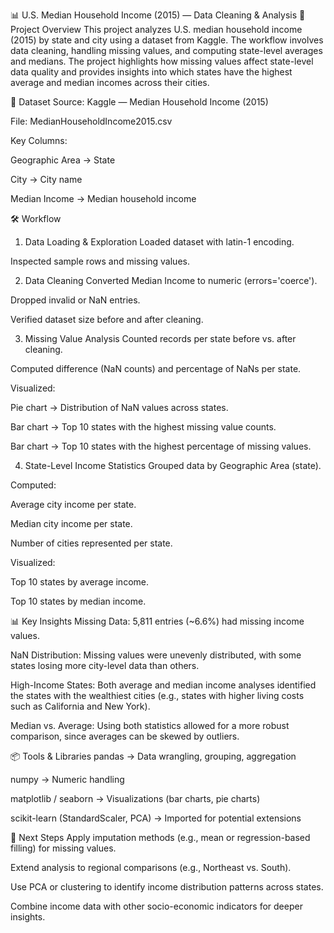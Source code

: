 📊 U.S. Median Household Income (2015) — Data Cleaning & Analysis
📌 Project Overview
This project analyzes U.S. median household income (2015) by state and city using a dataset from Kaggle. The workflow involves data cleaning, handling missing values, and computing state-level averages and medians.
The project highlights how missing values affect state-level data quality and provides insights into which states have the highest average and median incomes across their cities.

📂 Dataset
Source: Kaggle — Median Household Income (2015)


File: MedianHouseholdIncome2015.csv


Key Columns:


Geographic Area → State


City → City name


Median Income → Median household income



🛠️ Workflow
1. Data Loading & Exploration
Loaded dataset with latin-1 encoding.


Inspected sample rows and missing values.


2. Data Cleaning
Converted Median Income to numeric (errors='coerce').


Dropped invalid or NaN entries.


Verified dataset size before and after cleaning.


3. Missing Value Analysis
Counted records per state before vs. after cleaning.


Computed difference (NaN counts) and percentage of NaNs per state.


Visualized:


Pie chart → Distribution of NaN values across states.


Bar chart → Top 10 states with the highest missing value counts.


Bar chart → Top 10 states with the highest percentage of missing values.


4. State-Level Income Statistics
Grouped data by Geographic Area (state).


Computed:


Average city income per state.


Median city income per state.


Number of cities represented per state.


Visualized:


Top 10 states by average income.


Top 10 states by median income.



📊 Key Insights
Missing Data: 5,811 entries (~6.6%) had missing income values.


NaN Distribution: Missing values were unevenly distributed, with some states losing more city-level data than others.


High-Income States: Both average and median income analyses identified the states with the wealthiest cities (e.g., states with higher living costs such as California and New York).


Median vs. Average: Using both statistics allowed for a more robust comparison, since averages can be skewed by outliers.



📦 Tools & Libraries
pandas → Data wrangling, grouping, aggregation


numpy → Numeric handling


matplotlib / seaborn → Visualizations (bar charts, pie charts)


scikit-learn (StandardScaler, PCA) → Imported for potential extensions



🚀 Next Steps
Apply imputation methods (e.g., mean or regression-based filling) for missing values.


Extend analysis to regional comparisons (e.g., Northeast vs. South).


Use PCA or clustering to identify income distribution patterns across states.


Combine income data with other socio-economic indicators for deeper insights.



